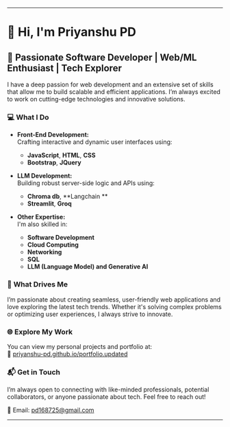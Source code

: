 

---

# 👋 Hi, I'm **Priyanshu PD**

## 🌟 **Passionate Software Developer | Web/ML Enthusiast | Tech Explorer**

I have a deep passion for web development and an extensive set of skills that allow me to build scalable and efficient applications. I’m always excited to work on cutting-edge technologies and innovative solutions.

### 💻 **What I Do**

- **Front-End Development:**  
  Crafting interactive and dynamic user interfaces using:
  - **JavaScript**, **HTML**, **CSS**
  - **Bootstrap**, **JQuery**

- **LLM Development:**  
  Building robust server-side logic and APIs using:
  - **Chroma db**, **Langchain **
  - **Streamlit**, **Groq**

- **Other Expertise:**  
  I'm also skilled in:
  - **Software Development**
  - **Cloud Computing**
  - **Networking**
  - **SQL**
  - **LLM (Language Model) and Generative AI**

### 🚀 **What Drives Me**

I’m passionate about creating seamless, user-friendly web applications and love exploring the latest tech trends. Whether it's solving complex problems or optimizing user experiences, I always strive to innovate.

### 🌐 **Explore My Work**

You can view my personal projects and portfolio at:  
🔗 [priyanshu-pd.github.io/portfolio.updated](https://priyanshu-pd.github.io/portfolio.updated/)

### 📬 **Get in Touch**

I’m always open to connecting with like-minded professionals, potential collaborators, or anyone passionate about tech. Feel free to reach out!

📧 Email: [pd168725@gmail.com](mailto:pd168725@gmail.com)

---

